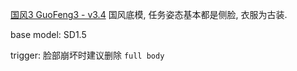 [国风3 GuoFeng3 - v3.4](https://civitai.com/models/10415/3-guofeng3) 国风底模, 任务姿态基本都是侧脸, 衣服为古装.

base model: SD1.5

trigger: 脸部崩坏时建议删除 `full body`


